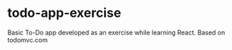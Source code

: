 # todo-app-exercise
Basic To-Do app developed as an exercise while learning React. Based on todomvc.com
